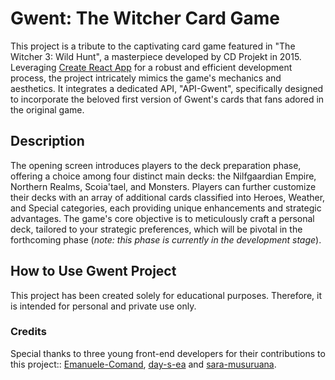 # Gwent: The Witcher Card Game

This project is a tribute to the captivating card game featured in "The Witcher 3: Wild Hunt", a masterpiece developed by CD Projekt in 2015. Leveraging [Create React App](https://github.com/facebook/create-react-app) for a robust and efficient development process, the project intricately mimics the game's mechanics and aesthetics. It integrates a dedicated API, "API-Gwent", specifically designed to incorporate the beloved first version of Gwent's cards that fans adored in the original game.

## Description

The opening screen introduces players to the deck preparation phase, offering a choice among four distinct main decks: the Nilfgaardian Empire, Northern Realms, Scoia'tael, and Monsters. Players can further customize their decks with an array of additional cards classified into Heroes, Weather, and Special categories, each providing unique enhancements and strategic advantages. The game's core objective is to meticulously craft a personal deck, tailored to your strategic preferences, which will be pivotal in the forthcoming phase (*note: this phase is currently in the development stage*).

## How to Use Gwent Project

This project has been created solely for educational purposes. Therefore, it is intended for personal and private use only.

### Credits

Special thanks to three young front-end developers for their contributions to this project:: [Emanuele-Comand](https://github.com/Emanuele-Comand), [day-s-ea](https://github.com/day-s-ea) and [sara-musuruana](https://github.com/sara-musuruana).
